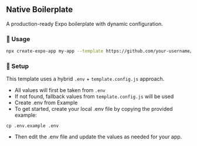 ## Native Boilerplate

A production-ready Expo boilerplate with dynamic configuration.

### 🚀 Usage

```bash
npx create-expo-app my-app --template https://github.com/your-username/native-boilerplate
```

### 🔧 Setup

This template uses a hybrid `.env` + `template.config.js` approach.

- All values will first be taken from `.env`
- If not found, fallback values from `template.config.js` will be used
- Create .env from Example
- To get started, create your local .env file by copying the provided example:

```
cp .env.example .env
```

- Then edit the .env file and update the values as needed for your app.
